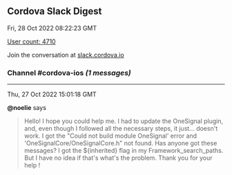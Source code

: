 ## Cordova Slack Digest
Fri, 28 Oct 2022 08:22:23 GMT

[User count: 4710](https://cordova.slack.com/)


Join the conversation at [slack.cordova.io](http://slack.cordova.io/)

### __Channel #cordova-ios__ _(1 messages)_
---

Thu, 27 Oct 2022 15:01:18 GMT

__@noelie__ says 
> Hello!
> I hope you could help me.
> I had to update the OneSignal plugin, and, even though I followed all the necessary steps, it just... doesn't work.
> I got the "Could not build module OneSignal' error and 'OneSignalCore/OneSignalCore.h" not found. Has anyone got these messages? I got the ${inherited} flag in my Framework_search_paths. But I have no idea if that's what's the problem.
> Thank you for your help !
> 

